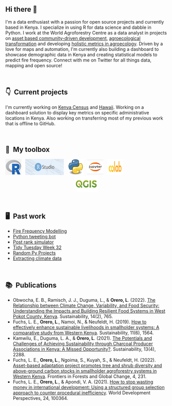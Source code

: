 ## Hi there 👋



I'm a data enthusiast with a passion for open source projects and currently based in Kenya. I specialize in using R for data science and dabble in Python. I work at the World Agroforestry Centre as a data analyst in projects on [asset based community-driven development](https://www.cifor-icraf.org/abcd/), [agroecological transformation](https://www.cgiar.org/initiative/agroecology/) and developing [holistic metrics in agroecology](https://www.cgiar.org/news-events/news/the-measure-of-agroecology/). Driven by a love for maps and automation, I'm currently also building a dashboard to showcase demographic data in Kenya and creating statistical models to predict fire frequency. Connect with me on Twitter for all things data, mapping and open source!

&nbsp;

## 👇 &nbsp;Current projects

I'm currently working on [Kenya Census](https://github.com/lordoferos/kenya_census) and [Hawaii](https://github.com/lordoferos/Hawaai). Working on a dashboard solution to display key metrics on specific administrative locations in Kenya. Also working on transferring most of my previous work that is offline to GitHub.

&nbsp;


## 🧰 &nbsp;My toolbox

<img  src="https://github.com/lordoferos/hhh/blob/main/r_logo.png" alt="R" width="50" height="50"/> &nbsp;
<img  src="https://github.com/lordoferos/hhh/blob/main/rstudio_logo.png" alt="R Studio" width="120" height="50"/> &nbsp;
<img  src="https://github.com/lordoferos/hhh/blob/main/python_logo.png" alt="Python" width="50" height="50"/> &nbsp; 
<img  src= "https://github.com/lordoferos/hhh/blob/main/jup.jpeg" alt = "Jupyter" width = "50" height = "50"/> &nbsp;
<img  src= "https://github.com/lordoferos/hhh/blob/main/colab.jpeg" alt = "Colab" width = "50" height = "50"/> &nbsp;
<img  src="https://github.com/lordoferos/hhh/blob/main/QGIS-Logo.png" alt="QGIS" width="70" height="50" style="margin:0 auto; display:block;"/> 

&nbsp;

## 🖥 &nbsp;Past work

- [Fire Frequency Modelling](https://github.com/Komondi/Modelling-fire-frequency-in-Kenya)
- [Python tweeting bot](https://github.com/lordoferos/python-tweet-bot)
- [Post rank simulator](https://github.com/lordoferos/rank_simulator)
- [Tidy Tuesday Week 32](https://github.com/lordoferos/tidy_tuesday32)
- [Random Py Projects](https://github.com/lordoferos/downloadcomics)
- [Extracting climate data](https://github.com/lordoferos/geo-spatial-analysis)

&nbsp;

## 📚 &nbsp;Publications

- Obwocha, E. B., Ramisch, J. J., Duguma, L., & **Orero, L**. (2022). [The Relationship between Climate Change, Variability, and Food Security: Understanding the Impacts and Building Resilient Food Systems in West Pokot County, Kenya](https://www.mdpi.com/2071-1050/14/2/765). Sustainability, 14(2), 765.
- Fuchs, L. E., **Orero, L**., Namoi, N., & Neufeldt, H. (2019). [How to effectively enhance sustainable livelihoods in smallholder systems: A comparative study from Western Kenya](https://www.mdpi.com/2071-1050/11/6/1564). Sustainability, 11(6), 1564.
- Kamwilu, E., Duguma, L. A., & **Orero, L**. (2021). [The Potentials and Challenges of Achieving Sustainability through Charcoal Producer Associations in Kenya: A Missed Opportunity?](https://www.mdpi.com/2071-1050/13/4/2288). Sustainability, 13(4), 2288.
- Fuchs, L. E., **Orero, L**., Ngoima, S., Kuyah, S., & Neufeldt, H. (2022). [Asset-based adaptation project promotes tree and shrub diversity and above-ground carbon stocks in smallholder agroforestry systems in Western Kenya](https://www.frontiersin.org/articles/10.3389/ffgc.2021.773170/full). Frontiers in Forests and Global Change, 4, 231.
- Fuchs, L. E., **Orero, L**., & Apondi, V. A. (2021). [How to stop wasting money in international development: Using a structured group selection approach to counter procedural inefficiency](https://www.sciencedirect.com/science/article/pii/S2452292921000801). World Development Perspectives, 24, 100364.



